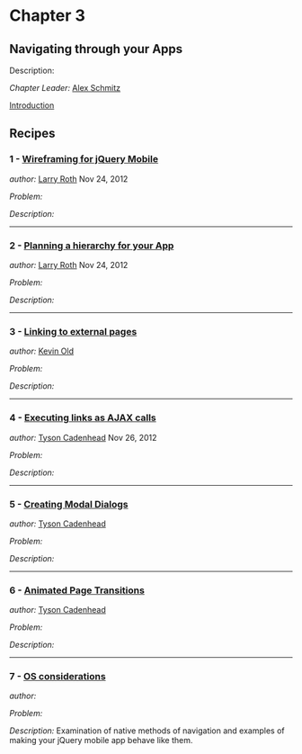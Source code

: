 # Chapter 3

## Navigating through your Apps

Description: 

*Chapter Leader:* <a href="mailto:arschmitz@gmail.com">Alex Schmitz</a>

<a href="/jquerymobilecookbook/book/blob/master/3-navigating-through-your-apps/introduction.adoc">Introduction</a>

## Recipes

### 1 - <a href="/jquerymobilecookbook/book/blob/master/3-navigating-through-your-apps/recipe-1.adoc">Wireframing for jQuery Mobile </a>
*author:* <a href="mailto:ldroth@gmail.com">Larry Roth</a> Nov 24, 2012

*Problem:*

*Description:* 

---

### 2 - <a href="/jquerymobilecookbook/book/blob/master/3-navigating-through-your-apps/recipe-2.adoc">Planning a hierarchy for your App</a>
*author:* <a href="mailto:ldroth@gmail.com">Larry Roth</a> Nov 24, 2012

*Problem:*

*Description:* 

--- 

### 3 - <a href="/jquerymobilecookbook/book/blob/master/3-navigating-through-your-apps/recipe-3.adoc">Linking to external pages </a> 
*author:* <a href="mailto:kevin@kevinold.com">Kevin Old</a>

*Problem:*

*Description:* 

---

### 4 - <a href="/jquerymobilecookbook/book/blob/master/3-navigating-through-your-apps/recipe-4.adoc">Executing links as AJAX calls </a>
*author:* <a href="mailto:tcadenhead@appendto.com">Tyson Cadenhead</a> Nov 26, 2012

*Problem:*

*Description:* 

---

### 5 - <a href="/jquerymobilecookbook/book/blob/master/3-navigating-through-your-apps/recipe-5.adoc">Creating Modal Dialogs </a>
*author:* <a href="mailto:tcadenhead@appendto.com">Tyson Cadenhead</a>

*Problem:*

*Description:* 

---

### 6 - <a href="/jquerymobilecookbook/book/blob/master/3-navigating-through-your-apps/recipe-6.adoc">Animated Page Transitions </a>
*author:* <a href="mailto:tcadenhead@appendto.com">Tyson Cadenhead</a>

*Problem:*

*Description:* 

---

### 7 - <a href="/jquerymobilecookbook/book/blob/master/3-navigating-through-your-apps/recipe-7.adoc">OS considerations</a>
*author:* <a href="mailto:"></a>

*Problem:*

*Description:* Examination of native methods of navigation and examples of making your jQuery mobile app behave like them.